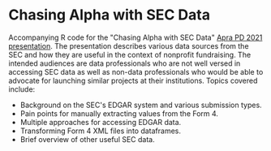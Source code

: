 # Chasing Alpha with SEC Data
Accompanying R code for the "Chasing Alpha with SEC Data" [Apra PD 2021 presentation](https://connections.aprahome.org/p/cm/ld/fid=1318&eaid=1880). The presentation describes various data sources from the SEC and how they are useful in the context of nonprofit fundraising. The intended audiences are data professionals who are not well versed in accessing SEC data as well as non-data professionals who would be able to advocate for launching similar projects at their institutions. Topics covered include:

 * Background on the SEC's EDGAR system and various submission types.
 * Pain points for manually extracting values from the Form 4.
 * Multiple approaches for accessing EDGAR data.
 * Transforming Form 4 XML files into dataframes.
 * Brief overview of other useful SEC data.
